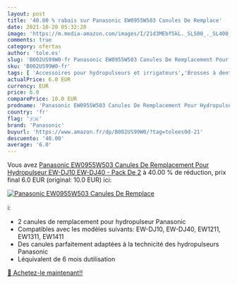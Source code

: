 ```yaml
---
layout: post
title: '40.00 % rabais sur Panasonic EW0955W503 Canules De Remplace'
date: 2021-10-20 05:32:20
image: 'https://m.media-amazon.com/images/I/21d3MEbfSkL._SL500_._SL400_.jpg'
comments: true
category: ofertas
author: 'tole.es'
slug: 'B002US99W0-fr Panasonic EW0955W503 Canules De Remplacement Pour...'
sku: 'B002US99W0-fr'
tags: [ 'Accessoires pour hydropulseurs et irrigateurs','Brosses à dents et accessoires','Brosses à dents électriques et accessoires','Hygiène dentaire','Hygiène et Santé','Hygiène interdentaire','panasonic', ]
actualPrice: 6.0 EUR
currency: EUR
price: 6.0
comparePrice: 10.0 EUR
prodname: 'Panasonic EW0955W503 Canules De Remplacement Pour Hydropulseur EW-DJ10  EW-DJ40 - Pack De 2'
country: 'fr'
flag: '🇫🇷'
brand: 'Panasonic'
buyurl: 'https://www.amazon.fr/dp/B002US99W0/?tag=tolees0d-21'
descuento: '40.00'
average: '6.0'
---
```


Vous avez [Panasonic EW0955W503 Canules De Remplacement Pour Hydropulseur EW-DJ10  EW-DJ40 - Pack De 2](https://www.amazon.fr/dp/B002US99W0/?tag=tolees0d-21)  à  40.00 % de réduction, prix final  6.0 EUR (original: 10.0 EUR) ici:

[![Panasonic EW0955W503 Canules De Remplace](https://m.media-amazon.com/images/I/21d3MEbfSkL._SL500_._SL400_.jpg)](https://www.amazon.fr/dp/B002US99W0/?tag=tolees0d-21)

ℹ️:

- 2 canules de remplacement pour hydropulseur Panasonic
- Compatibles avec les modèles suivants: EW-DJ10, EW-DJ40, EW1211, EW1311, EW1411
- Des canules parfaitement adaptées à la technicité des hydropulseurs Panasonic
- Léquivalent de 6 mois dutilisation

[🛒 Achetez-le maintenant!!](https://www.amazon.fr/dp/B002US99W0/?tag=tolees0d-21)

